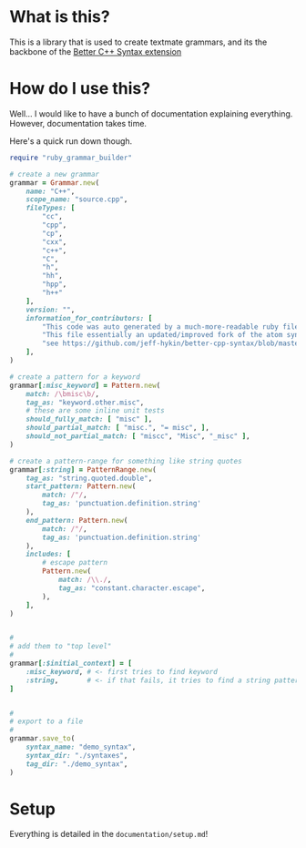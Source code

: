 # What is this?

This is a library that is used to create textmate grammars, and its the backbone of the [Better C++ Syntax extension](https://marketplace.visualstudio.com/items?itemName=jeff-hykin.better-cpp-syntax)


# How do I use this?

Well... I would like to have a bunch of documentation explaining everything. However, documentation takes time. 

Here's a quick run down though.
```ruby
require "ruby_grammar_builder"

# create a new grammar
grammar = Grammar.new(
    name: "C++",
    scope_name: "source.cpp",
    fileTypes: [
		"cc",
		"cpp",
		"cp",
		"cxx",
		"c++",
		"C",
		"h",
		"hh",
		"hpp",
		"h++"
    ],
    version: "",
    information_for_contributors: [
        "This code was auto generated by a much-more-readable ruby file",
        "This file essentially an updated/improved fork of the atom syntax",
        "see https://github.com/jeff-hykin/better-cpp-syntax/blob/master",
    ],
)

# create a pattern for a keyword
grammar[:misc_keyword] = Pattern.new(
    match: /\bmisc\b/,
    tag_as: "keyword.other.misc",
    # these are some inline unit tests
    should_fully_match: [ "misc" ],
    should_partial_match: [ "misc.", "= misc", ],
    should_not_partial_match: [ "miscc", "Misc", "_misc" ],
)

# create a pattern-range for something like string quotes
grammar[:string] = PatternRange.new(
    tag_as: "string.quoted.double",
    start_pattern: Pattern.new(
        match: /"/,
        tag_as: 'punctuation.definition.string'
    ),
    end_pattern: Pattern.new(
        match: /"/,
        tag_as: 'punctuation.definition.string'
    ),
    includes: [
        # escape pattern
        Pattern.new(
            match: /\\./,
            tag_as: "constant.character.escape",
        ),
    ],
)


# 
# add them to "top level"
# 
grammar[:$initial_context] = [
    :misc_keyword, # <- first tries to find keyword
    :string,       # <- if that fails, it tries to find a string pattern
]


# 
# export to a file
# 
grammar.save_to(
    syntax_name: "demo_syntax",
    syntax_dir: "./syntaxes",
    tag_dir: "./demo_syntax",
)
```


# Setup

Everything is detailed in the `documentation/setup.md`!